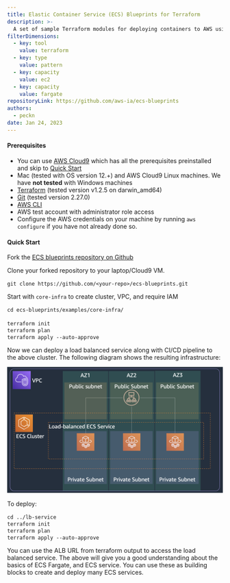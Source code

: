 ```yaml
---
title: Elastic Container Service (ECS) Blueprints for Terraform
description: >-
  A set of sample Terraform modules for deploying containers to AWS using Elastic Container Service
filterDimensions:
  - key: tool
    value: terraform
  - key: type
    value: pattern
  - key: capacity
    value: ec2
  - key: capacity
    value: fargate
repositoryLink: https://github.com/aws-ia/ecs-blueprints
authors:
  - peckn
date: Jan 24, 2023
---
```


#### Prerequisites

* You can use [AWS Cloud9](https://aws.amazon.com/cloud9/) which has all the prerequisites preinstalled and skip to [Quick Start](#quick-start)
* Mac (tested with OS version 12.+) and AWS Cloud9 Linux machines. We have **not tested** with Windows machines
* [Terraform](https://learn.hashicorp.com/tutorials/terraform/install-cli) (tested version v1.2.5 on darwin_amd64)
* [Git](https://github.com/git-guides/install-git) (tested version 2.27.0)
* [AWS CLI](https://docs.aws.amazon.com/cli/latest/userguide/getting-started-install.html#getting-started-install-instructions)
* AWS test account with administrator role access
* Configure the AWS credentials on your machine by running `aws configure` if you have not already done so.

#### Quick Start

Fork the [ECS blueprints repository on Github](https://github.com/aws-ia/ecs-blueprints)

Clone your forked repository to your laptop/Cloud9 VM.

```shell
git clone https://github.com/<your-repo>/ecs-blueprints.git
```

Start with `core-infra` to create cluster, VPC, and require IAM

```shell
cd ecs-blueprints/examples/core-infra/

terraform init
terraform plan
terraform apply --auto-approve
```

Now we can deploy a load balanced service along with CI/CD pipeline to the above cluster. The following diagram shows the resulting infrastructure:

![](./files/lb-service.png)

To deploy:

```shell
cd ../lb-service
terraform init
terraform plan
terraform apply --auto-approve
```

You can use the ALB URL from terraform output to access the load balanced service. The above will give you a good understanding about the basics of ECS Fargate, and ECS service. You can use these as building blocks to create and deploy many ECS services.